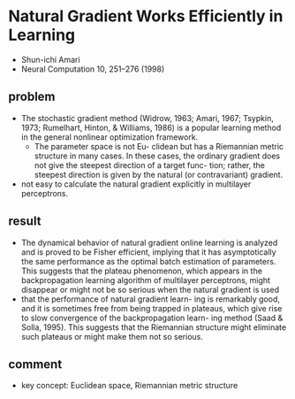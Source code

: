 # Natural Gradient Works Efficiently in Learning
* Shun-ichi Amari
* Neural Computation 10, 251–276 (1998)

## problem
* The stochastic gradient method (Widrow, 1963; Amari, 1967; Tsypkin, 1973;
Rumelhart, Hinton, & Williams, 1986) is a popular learning method in the
general nonlinear optimization framework. 
  * The parameter space is not Eu-
clidean but has a Riemannian metric structure in many cases. In these cases,
the ordinary gradient does not give the steepest direction of a target func-
tion; rather, the steepest direction is given by the natural (or contravariant)
gradient.
*  not easy to calculate the natural gradient explicitly in multilayer
perceptrons.

## result
* The dynamical behavior of
natural gradient online learning is analyzed and is proved to be Fisher
efficient, implying that it has asymptotically the same performance as the
optimal batch estimation of parameters. This suggests that the plateau
phenomenon, which appears in the backpropagation learning algorithm
of multilayer perceptrons, might disappear or might not be so serious
when the natural gradient is used
* that the performance of natural gradient learn-
ing is remarkably good, and it is sometimes free from being trapped in
plateaus, which give rise to slow convergence of the backpropagation learn-
ing method (Saad & Solla, 1995). This suggests that the Riemannian structure
might eliminate such plateaus or might make them not so serious.

## comment
* key concept:
  Euclidean space, Riemannian metric structure
